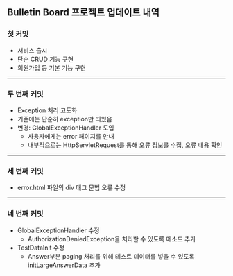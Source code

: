 ## Bulletin Board 프로젝트 업데이트 내역

### 첫 커밋
- 서비스 출시
- 단순 CRUD 기능 구현
- 회원가입 등 기본 기능 구현

---

### 두 번째 커밋
- Exception 처리 고도화
- 기존에는 단순히 exception만 띄웠음
- 변경: GlobalExceptionHandler 도입
  - 사용자에게는 error 페이지를 안내
  - 내부적으로는 HttpServletRequest를 통해 오류 정보를 수집, 오류 내용 확인

---

### 세 번째 커밋
- error.html 파일의 div 태그 문법 오류 수정

---

### 네 번째 커밋
- GlobalExceptionHandler 수정
  - AuthorizationDeniedException을 처리할 수 있도록 메소드 추가
- TestDataInit 수정
  - Answer부분 paging 처리를 위해 테스트 데이터를 넣을 수 있도록 initLargeAnswerData 추가
